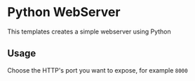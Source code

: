 # Python WebServer

This templates creates a simple webserver using Python

## Usage

Choose the HTTP's port you want to expose, for example `8000`
